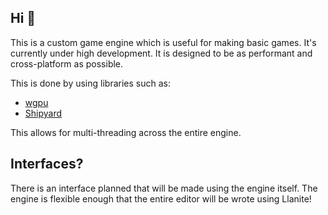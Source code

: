 ## Hi 👋

This is a custom game engine which is useful for making basic games. It's currently under high development. It is designed to be as performant and cross-platform as possible.

This is done by using libraries such as:
* [wgpu](https://wgpu.rs)
* [Shipyard](https://crates.io/crates/shipyard)

This allows for multi-threading across the entire engine.

## Interfaces?
There is an interface planned that will be made using the engine itself. The engine is flexible enough that the entire editor will be wrote using Llanite!
